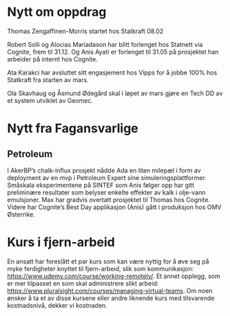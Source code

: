 # Nytt om oppdrag

Thomas Zengaffinen-Morris startet hos Statkraft 08.02

Robert Solli og Alocias Mariadason har blitt forlenget hos Statnett via Cognite, frem til 31.12. Og Anis Ayati er forlenget til 31.05 på prosjektet han arbeider på internt hos Cognite.

Ata Karakci har avsluttet sitt engasjement hos Vipps for å jobbe 100% hos Statkraft fra starten av mars. 

Ola Skavhaug og Åsmund Ødegård skal i løpet av mars gjøre en Tech DD av et system utviklet av Geomec.

# Nytt fra Fagansvarlige

## Petroleum

I AkerBP’s chalk-influx prosjekt nådde Ada en liten milepæl i form av deployment av en mvp i Petroleum Expert sine simuleringsplattformer. Småskala eksperimentene på SINTEF som Anis følger opp har gitt preliminære resultater som belyser enkelte effekter av kalk i olje-vann emulsjoner. Max har gradvis overtatt prosjektet til Thomas hos Cognite. Videre har Cognite’s Best Day applikasjon (Anis) gått i produksjon hos OMV Østerrike.

# Kurs i fjern-arbeid

En ansatt har foreslått et par kurs som kan være nyttig for å øve seg på myke ferdigheter knyttet til fjern-arbeid, slik som kommunikasjon: https://www.udemy.com/course/working-remotely/. Et annet opplegg, som er mer tilpasset en som skal administrere slikt arbeid: https://www.pluralsight.com/courses/managing-virtual-teams. Om noen ønsker å ta et av disse kursene eller andre liknende kurs med tilsvarende kostnadsnivå, dekker vi kostnaden.
